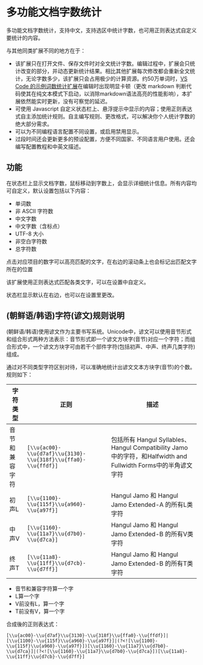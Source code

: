 # 多功能文档字数统计

多功能文档字数统计，支持中文，支持选区中统计字数，也可用正则表达式自定义要统计的内容。

与其他同类扩展不同的地方在于：

- 该扩展只在打开文件、保存文件时对全文统计字数。编辑过程中，扩展会只统计改变的部分，并动态更新统计结果。相比其他扩展每次修改都会重新全文统计，无论字数多少，该扩展只会占用极少的计算资源。约50万单词时，[VS Code 的示例词数统计扩展](https://marketplace.visualstudio.com/items?itemName=ms-vscode.wordcount)在编辑时出现明显卡顿（更改 markdown 判断代码使其在纯文本模式下启动，以消除markdown语法高亮的性能影响），本扩展依然能实时更新，没有可察觉的延迟。
- 可使用 Javascript 自定义状态栏上、悬浮提示中显示的内容；使用正则表达式自主添加统计规则。自主编写规则、更改格式，可以解决你个人统计字数的绝大部分需求。
- 可以为不同编程语言配置不同设置，或启用禁用显示。
- 过段时间还会更新更多的预设配置，方便不同国家、不同语言用户使用。还会编写配置教程和中英文描述。

## 功能

在状态栏上显示文档字数，鼠标移动到字数上，会显示详细统计信息。所有内容均可自定义，默认设置包括以下内容：

- 单词数
- 非 ASCII 字符数
- 中文字数
- 中文字数（含标点）
- UTF-8 大小
- 非空白字符数
- 总字符数

点击对应项目的数字可以高亮匹配的文字，在右边的滚动条上也会标记出匹配文字所在的位置

该扩展使用正则表达式匹配各类文字，可以在设置中自定义。

状态栏显示默认在右边，也可以在设置里更改。

## (朝鲜语/韩语)字符(谚文)规则说明

(朝鲜语/韩语)使用谚文作为主要书写系统。Unicode中，谚文可以使用音节形式和组合形式两种方法表示：音节形式即一个谚文方块字(音节)对应一个字符；而组合形式中，一个谚文方块字可由若干个部件字符(包括初声、中声、终声几类字符)组成。

通过对不同类型字符区别对待，可以准确地统计出谚文文本方块字(音节)的个数。规则如下：

|字符类型|正则|描述|
|-|-|-|
|音节和兼容字符|`[\\u{ac00}-\\u{d7af}\\u{3130}-\\u{318f}\\u{ffa0}-\\u{ffdf}]`|包括所有 Hangul Syllables、Hangul Compatibility Jamo中的字符，和Halfwidth and Fullwidth Forms中的半角谚文字符|
|初声L|`[\\u{1100}-\\u{115f}\\u{a960}-\\u{a97f}]`|Hangul Jamo 和 Hangul Jamo Extended-A 的所有L类字符|
|中声V|`[\\u{1160}-\\u{11a7}\\u{d7b0}-\\u{d7ca}]`|Hangul Jamo 和 Hangul Jamo Extended-B 的所有V类字符|
|终声T|`[\\u{11a8}-\\u{11ff}\\u{d7cb}-\\u{d7ff}]`|Hangul Jamo 和 Hangul Jamo Extended-B 的所有T类字符|

- 音节和兼容字符算一个字
- L算一个字
- V前没有L，算一个字
- T前没有V，算一个字

合成後的正则表达式：

`[\\u{ac00}-\\u{d7af}\\u{3130}-\\u{318f}\\u{ffa0}-\\u{ffdf}]|[\\u{1100}-\\u{115f}\\u{a960}-\\u{a97f}]|(?<![\\u{1100}-\\u{115f}\\u{a960}-\\u{a97f}])[\\u{1160}-\\u{11a7}\\u{d7b0}-\\u{d7ca}]|(?<![\\u{1160}-\\u{11a7}\\u{d7b0}-\\u{d7ca}])[\\u{11a8}-\\u{11ff}\\u{d7cb}-\\u{d7ff}]`

